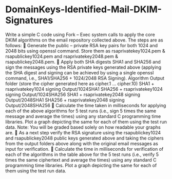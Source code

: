 # DomainKeys-Identified-Mail-DKIM-Signatures

Write a simple C code using Fork – Exec system calls to apply the core DKIM algorithms
on the email repository collected above. The steps are as follows:
 Generate the public – private RSA key pairs for both 1024 and 2048 bits using openssl
command. Store them as rsaprivatekey1024.pem & rsapublickey1024.pem and
rsaprivatekey2048.pem & rsapublickey2048.pem.
 Apply both SHA digests SHA1 and SHA256 and sign the messages using the RSA
private keys generated above (applying the SHA digest and signing can be achieved by
using a single openssl command, i.e., SHA1/SHA256 + 1024/2048 RSA Signing).
Algorithm Output folder (store the cipher generated
here as cipher.1 … cipher.10)
SHA1 + rsaprivatekey1024 signing Output/1024SHA1
SHA256 + rsaprivatekey1024 signing Output/1024SHA256
SHA1 + rsaprivatekey2048 signing Output/2048SHA1
SHA256 + rsaprivatekey2048 signing Output/2048SHA256
 Calculate the time taken in milliseconds for applying each of the above algorithms for
5 test runs (i.e., sign 5 times the same message and average the times) using any
standard C programming time libraries. Plot a graph depicting the same for each of
them using the test run data.
Note: You will be graded based solely on how readable your graphs are.
 As a next step verify the RSA signature using the rsapublickey1024 and
rsapublickey2048 public keys generated above and taking the ciphers from the output
folders above along with the original email messages as input for verification.
 Calculate the time in milliseconds for verification of each of the algorithms in the table
above for the 5 test runs (i.e., verify 5 times the same ciphertext and average the times)
using any standard C programming time libraries. Plot a graph depicting the same for
each of them using the test run data.
